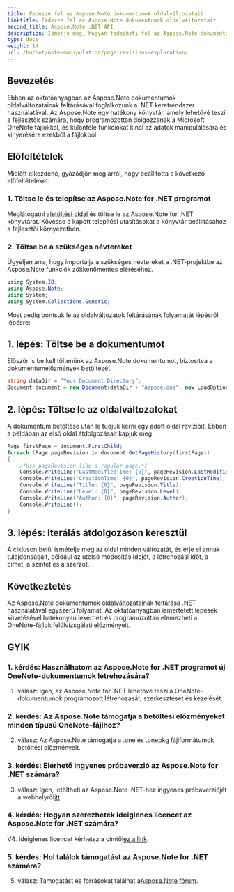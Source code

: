 ```yaml
---
title: Fedezze fel az Aspose.Note dokumentumok oldalváltozatait
linktitle: Fedezze fel az Aspose.Note dokumentumok oldalváltozatait
second_title: Aspose.Note .NET API
description: Ismerje meg, hogyan fedezheti fel az Aspose.Note dokumentumok oldalváltozatait a .NET-keretrendszer használatával, lépésről lépésre.
type: docs
weight: 14
url: /hu/net/note-manipulation/page-revisions-exploration/
---
```

## Bevezetés

Ebben az oktatóanyagban az Aspose.Note dokumentumok oldalváltozatainak feltárásával foglalkozunk a .NET keretrendszer használatával. Az Aspose.Note egy hatékony könyvtár, amely lehetővé teszi a fejlesztők számára, hogy programozottan dolgozzanak a Microsoft OneNote fájlokkal, és különféle funkciókat kínál az adatok manipulálására és kinyerésére ezekből a fájlokból.

## Előfeltételek

Mielőtt elkezdené, győződjön meg arról, hogy beállította a következő előfeltételeket:

### 1. Töltse le és telepítse az Aspose.Note for .NET programot

 Meglátogatni a[letöltési oldal](https://releases.aspose.com/note/net/) és töltse le az Aspose.Note for .NET könyvtárat. Kövesse a kapott telepítési utasításokat a könyvtár beállításához a fejlesztői környezetben.

### 2. Töltse be a szükséges névtereket

Ügyeljen arra, hogy importálja a szükséges névtereket a .NET-projektbe az Aspose.Note funkciók zökkenőmentes eléréséhez.

```csharp
using System.IO;
using Aspose.Note;
using System;
using System.Collections.Generic;
```

Most pedig bontsuk le az oldalváltozatok feltárásának folyamatát lépésről lépésre:

## 1. lépés: Töltse be a dokumentumot

Először is be kell töltenünk az Aspose.Note dokumentumot, biztosítva a dokumentumelőzmények betöltését.

```csharp
string dataDir = "Your Document Directory";
Document document = new Document(dataDir + "Aspose.one", new LoadOptions { LoadHistory = true });
```

## 2. lépés: Töltse le az oldalváltozatokat

A dokumentum betöltése után le tudjuk kérni egy adott oldal revízióit. Ebben a példában az első oldal átdolgozásait kapjuk meg.

```csharp
Page firstPage = document.FirstChild;
foreach (Page pageRevision in document.GetPageHistory(firstPage))
{
    /*Use pageRevision like a regular page.*/
    Console.WriteLine("LastModifiedTime: {0}", pageRevision.LastModifiedTime);
    Console.WriteLine("CreationTime: {0}", pageRevision.CreationTime);
    Console.WriteLine("Title: {0}", pageRevision.Title);
    Console.WriteLine("Level: {0}", pageRevision.Level);
    Console.WriteLine("Author: {0}", pageRevision.Author);
    Console.WriteLine();
}
```

## 3. lépés: Iterálás átdolgozáson keresztül

A cikluson belül ismételje meg az oldal minden változatát, és érje el annak tulajdonságait, például az utolsó módosítás idejét, a létrehozási időt, a címet, a szintet és a szerzőt.

## Következtetés

Az Aspose.Note dokumentumok oldalváltozatainak feltárása .NET használatával egyszerű folyamat. Az oktatóanyagban ismertetett lépések követésével hatékonyan lekérheti és programozottan elemezheti a OneNote-fájlok felülvizsgálati előzményeit.

## GYIK

### 1. kérdés: Használhatom az Aspose.Note for .NET programot új OneNote-dokumentumok létrehozására?

1. válasz: Igen, az Aspose.Note for .NET lehetővé teszi a OneNote-dokumentumok programozott létrehozását, szerkesztését és kezelését.

### 2. kérdés: Az Aspose.Note támogatja a betöltési előzményeket minden típusú OneNote-fájlhoz?

2. válasz: Az Aspose.Note támogatja a .one és .onepkg fájlformátumok betöltési előzményeit.

### 3. kérdés: Elérhető ingyenes próbaverzió az Aspose.Note for .NET számára?

 3. válasz: Igen, letöltheti az Aspose.Note .NET-hez ingyenes próbaverzióját a webhelyről[itt](https://releases.aspose.com/).

### 4. kérdés: Hogyan szerezhetek ideiglenes licencet az Aspose.Note for .NET számára?

 V4: Ideiglenes licencet kérhetsz a címtől[ez a link](https://purchase.aspose.com/temporary-license/).

### 5. kérdés: Hol találok támogatást az Aspose.Note for .NET számára?

 5. válasz: Támogatást és forrásokat találhat a[Aspose.Note fórum](https://forum.aspose.com/c/note/28).